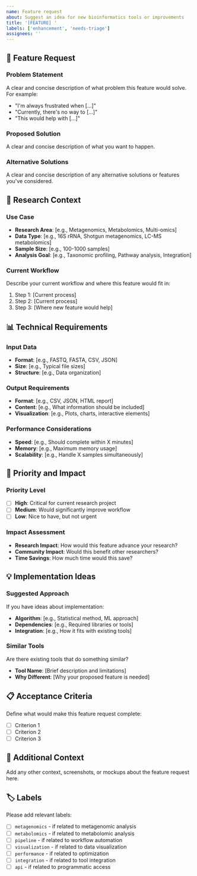 ```yaml
---
name: Feature request
about: Suggest an idea for new bioinformatics tools or improvements
title: '[FEATURE] '
labels: ['enhancement', 'needs-triage']
assignees: ''
---
```


## 🚀 Feature Request

### Problem Statement
A clear and concise description of what problem this feature would solve. For example:
- "I'm always frustrated when [...]"
- "Currently, there's no way to [...]"
- "This would help with [...]"

### Proposed Solution
A clear and concise description of what you want to happen.

### Alternative Solutions
A clear and concise description of any alternative solutions or features you've considered.

## 🔬 Research Context

### Use Case
- **Research Area**: [e.g., Metagenomics, Metabolomics, Multi-omics]
- **Data Type**: [e.g., 16S rRNA, Shotgun metagenomics, LC-MS metabolomics]
- **Sample Size**: [e.g., 100-1000 samples]
- **Analysis Goal**: [e.g., Taxonomic profiling, Pathway analysis, Integration]

### Current Workflow
Describe your current workflow and where this feature would fit in:
1. Step 1: [Current process]
2. Step 2: [Current process]
3. Step 3: [Where new feature would help]

## 📊 Technical Requirements

### Input Data
- **Format**: [e.g., FASTQ, FASTA, CSV, JSON]
- **Size**: [e.g., Typical file sizes]
- **Structure**: [e.g., Data organization]

### Output Requirements
- **Format**: [e.g., CSV, JSON, HTML report]
- **Content**: [e.g., What information should be included]
- **Visualization**: [e.g., Plots, charts, interactive elements]

### Performance Considerations
- **Speed**: [e.g., Should complete within X minutes]
- **Memory**: [e.g., Maximum memory usage]
- **Scalability**: [e.g., Handle X samples simultaneously]

## 🎯 Priority and Impact

### Priority Level
- [ ] **High**: Critical for current research project
- [ ] **Medium**: Would significantly improve workflow
- [ ] **Low**: Nice to have, but not urgent

### Impact Assessment
- **Research Impact**: How would this feature advance your research?
- **Community Impact**: Would this benefit other researchers?
- **Time Savings**: How much time would this save?

## 💡 Implementation Ideas

### Suggested Approach
If you have ideas about implementation:
- **Algorithm**: [e.g., Statistical method, ML approach]
- **Dependencies**: [e.g., Required libraries or tools]
- **Integration**: [e.g., How it fits with existing tools]

### Similar Tools
Are there existing tools that do something similar?
- **Tool Name**: [Brief description and limitations]
- **Why Different**: [Why your proposed feature is needed]

## 📋 Acceptance Criteria

Define what would make this feature request complete:
- [ ] Criterion 1
- [ ] Criterion 2
- [ ] Criterion 3

## 🔗 Additional Context

Add any other context, screenshots, or mockups about the feature request here.

## 🏷️ Labels

Please add relevant labels:
- [ ] `metagenomics` - if related to metagenomic analysis
- [ ] `metabolomics` - if related to metabolomic analysis
- [ ] `pipeline` - if related to workflow automation
- [ ] `visualization` - if related to data visualization
- [ ] `performance` - if related to optimization
- [ ] `integration` - if related to tool integration
- [ ] `api` - if related to programmatic access 